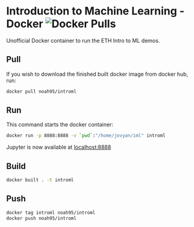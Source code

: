 # Introduction to Machine Learning - Docker ![Docker Pulls](https://img.shields.io/docker/pulls/noah95/introml.svg)
Unofficial Docker container to run the ETH Intro to ML demos.

## Pull
If you wish to download the finished built docker image from docker hub, run:
```bash
docker pull noah95/introml
```

## Run
This command starts the docker container:
```bash
docker run -p 8888:8888 -v `pwd`:"/home/jovyan/iml" introml

```
Jupyter is now available at [localhost:8888](localhost:8888)

## Build
```bash
docker built . -t introml
```

## Push
```bash
docker tag introml noah95/introml
docker push noah95/introml
```
